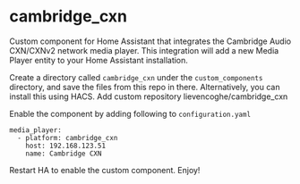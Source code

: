 # cambridge_cxn
Custom component for Home Assistant that integrates the Cambridge Audio CXN/CXNv2 network media player.
This integration will add a new Media Player entity to your Home Assistant installation.

Create a directory called `cambridge_cxn` under the `custom_components` directory, and save the files from this repo in there.
Alternatively, you can install this using HACS. Add custom repository lievencoghe/cambridge_cxn 

Enable the component by adding following to `configuration.yaml`

```
media_player:
  - platform: cambridge_cxn
    host: 192.168.123.51
    name: Cambridge CXN
```

Restart HA to enable the custom component. Enjoy!
